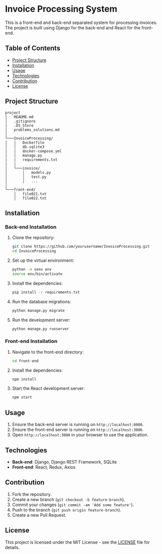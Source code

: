 # Invoice Processing System

This is a front-end and back-end separated system for processing invoices. The project is built using Django for the back-end and React for the front-end.

## Table of Contents

- [Project Structure](#project-structure)
- [Installation](#installation)
- [Usage](#usage)
- [Technologies](#technologies)
- [Contribution](#contribution)
- [License](#license)

## Project Structure
```
project
│   README.md
│   .gitignore
|   .DS_Store
|   problems_solutions.md
│
└───InvoiceProcessing/
│   │   Dockerfile
│   │   db.sqlite3
|   |   docker-compose.yml
│   │   manage.py
|   |   requirements.txt
|   |
│   └───invoice/
│       │   models.py
│       │   test.py
│       │   ...
│   
└───front-end/
    │   file021.txt
    │   file022.txt
```
## Installation

### Back-end Installation
1. Clone the repository:
    ```sh
    git clone https://github.com/yourusername/InvoiceProcessing.git
    cd InvoiceProcessing
    ```

2. Set up the virtual environment:
    ```sh
    python -m venv env
    source env/bin/activate
    ```

3. Install the dependencies:
    ```sh
    pip install -r requirements.txt
    ```

4. Run the database migrations:
    ```sh
    python manage.py migrate
    ```

5. Run the development server:
    ```sh
    python manage.py runserver
    ```

### Front-end Installation

1. Navigate to the front-end directory:
    ```sh
    cd front-end
    ```

2. Install the dependencies:
    ```sh
    npm install
    ```

3. Start the React development server:
    ```sh
    npm start
    ```
## Usage

1. Ensure the back-end server is running on `http://localhost:8000`.
2. Ensure the front-end server is running on `http://localhost:3000`.
3. Open `http://localhost:3000` in your browser to use the application.


## Technologies

- **Back-end**: Django, Django REST Framework, SQLite
- **Front-end**: React, Redux, Axios
  
## Contribution

1. Fork the repository.
2. Create a new branch (`git checkout -b feature-branch`).
3. Commit your changes (`git commit -am 'Add some feature'`).
4. Push to the branch (`git push origin feature-branch`).
5. Create a new Pull Request.

## License

This project is licensed under the MIT License - see the [LICENSE](LICENSE) file for details.
